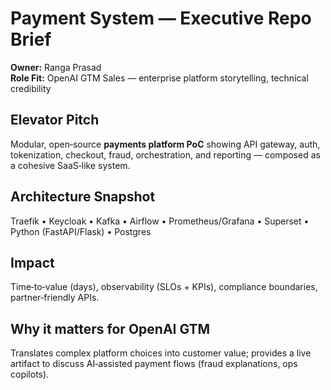 # Payment System — Executive Repo Brief

**Owner:** Ranga Prasad  
**Role Fit:** OpenAI GTM Sales — enterprise platform storytelling, technical credibility

## Elevator Pitch
Modular, open‑source **payments platform PoC** showing API gateway, auth, tokenization, checkout, fraud, orchestration, and reporting — composed as a cohesive SaaS‑like system.

## Architecture Snapshot
Traefik • Keycloak • Kafka • Airflow • Prometheus/Grafana • Superset • Python (FastAPI/Flask) • Postgres

## Impact
Time‑to‑value (days), observability (SLOs + KPIs), compliance boundaries, partner‑friendly APIs.

## Why it matters for OpenAI GTM
Translates complex platform choices into customer value; provides a live artifact to discuss AI‑assisted payment flows (fraud explanations, ops copilots).
